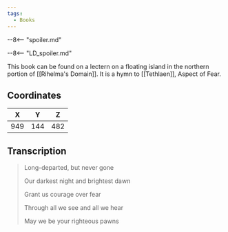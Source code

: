 ```yaml
---
tags:
  - Books
---
```


--8<-- "spoiler.md"

--8<-- "LD_spoiler.md"

This book can be found on a lectern on a floating island in the northern portion of [[Rihelma's Domain]]. It is a hymn to [[Tethlaen]], Aspect of Fear.

## Coordinates
| **X** | **Y** | **Z** |
| :---: | :---: | :---: |
|  949  |  144  |  482  |

## Transcription
> Long-departed, but never gone
>
> Our darkest night and brightest dawn
>
> Grant us courage over fear
>
> Through all we see and all we hear
>
> May we be your righteous pawns

